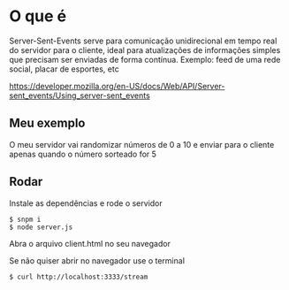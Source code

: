 # O que é
Server-Sent-Events serve para comunicação unidirecional em tempo real do servidor para o cliente, ideal para atualizações de informações simples que precisam ser enviadas de forma contínua. Exemplo: feed de uma rede social, placar de esportes, etc

https://developer.mozilla.org/en-US/docs/Web/API/Server-sent_events/Using_server-sent_events

## Meu exemplo
O meu servidor vai randomizar números de 0 a 10 e enviar para o cliente apenas quando o número sorteado for 5

## Rodar

Instale as dependências e rode o servidor
```
$ snpm i
$ node server.js
```
Abra o arquivo client.html no seu navegador

Se não quiser abrir no navegador use o terminal
```
$ curl http://localhost:3333/stream
```
